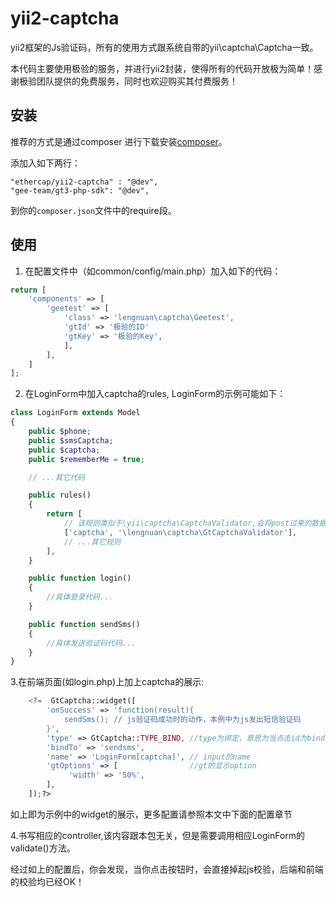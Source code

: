 # yii2-captcha


yii2框架的Js验证码，所有的使用方式跟系统自带的yii\captcha\Captcha一致。

本代码主要使用极验的服务，并进行yii2封装，使得所有的代码开放极为简单！感谢极验团队提供的免费服务，同时也欢迎购买其付费服务！


安装
------------

推荐的方式是通过composer 进行下载安装[composer](http://getcomposer.org/download/)。

添加入如下两行：
```
"ethercap/yii2-captcha" : "@dev",
"gee-team/gt3-php-sdk": "@dev",
```

到你的`composer.json`文件中的require段。


使用
--------------
1. 在配置文件中（如common/config/main.php）加入如下的代码：
```php
return [
    'components' => [
        'geetest' => [
            'class' => 'lengnuan\captcha\Geetest',
            'gtId' => '极验的ID'
            'gtKey' => '极验的Key',
            ],
        ],
    ]
];
```
2. 在LoginForm中加入captcha的rules, LoginForm的示例可能如下：
```php
class LoginForm extends Model
{
    public $phone;
    public $smsCaptcha;
    public $captcha;
    public $rememberMe = true;

    // ...其它代码

    public rules()
    {
        return [
            // 该规则类似于\yii\captcha\CaptchaValidator,会将post过来的数据自动去极验后台校验
            ['captcha', '\lengnuan\captcha\GtCaptchaValidator'],
            // ...其它规则
        ],
    }

    public function login()
    {
        //具体登录代码...
    }

    public function sendSms()
    {
        //具体发送验证码代码...
    }
}
```
3.在前端页面(如login.php)上加上captcha的展示:
```php
    <?=  GtCaptcha::widget([
        'onSuccess' => 'function(result){
            sendSms(); // js验证码成功时的动作，本例中为js发出短信验证码
        }',
        'type' => GtCaptcha::TYPE_BIND, //type为绑定，意思为当点击id为bindTo配置(即sendsms)时，调出极验验证框
        'bindTo' => 'sendsms',
        'name' => 'LoginForm[captcha]', // input的name
        'gtOptions' => [                //gt的显示option
             'width' => '50%',
        ],
    ]);?>
```
如上即为示例中的widget的展示，更多配置请参照本文中下面的配置章节

4.书写相应的controller,该内容跟本包无关，但是需要调用相应LoginForm的validate()方法。

经过如上的配置后，你会发现，当你点击按钮时，会直接掉起js校验，后端和前端的校验均已经OK！
